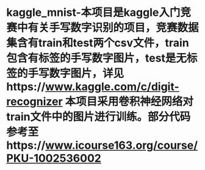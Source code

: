 # kaggle_mnist-本项目是kaggle入门竞赛中有关手写数字识别的项目，竞赛数据集含有train和test两个csv文件，train包含有标签的手写数字图片，test是无标签的手写数字图片，详见https://www.kaggle.com/c/digit-recognizer 本项目采用卷积神经网络对train文件中的图片进行训练。部分代码参考至https://www.icourse163.org/course/PKU-1002536002
